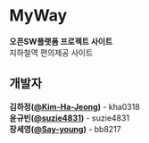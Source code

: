 # MyWay
**오픈SW플랫폼 프로젝트 사이트**   
지하철역 편의제공 사이트   
## 개발자
**김하정([@Kim-Ha-Jeong](https://github.com/Kim-Ha-Jeong))** - kha0318  
**윤규빈([@suzie4831](https://github.com/suzie4831))** - suzie4831   
**장세영([@Say-young](https://github.com/Say-young))** - bb8217
